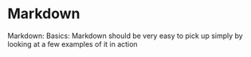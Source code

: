 # Markdown
Markdown: Basics: Markdown should be very easy to pick up simply by looking at a few examples of it in action

